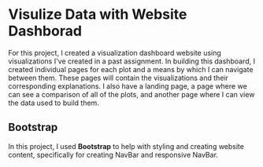 # Visulize Data with Website Dashborad
For this project, I created a visualization dashboard website using visualizations I've created in a past assignment. In building this dashboard, I created individual pages for each plot and a means by which I can navigate between them. These pages will contain the visualizations and their corresponding explanations. I also have a landing page, a page where we can see a comparison of all of the plots, and another page where I can view the data used to build them.

## Bootstrap
In this project, I used **Bootstrap** to help with styling and creating website content, specifically for creating NavBar and responsive NavBar. 
